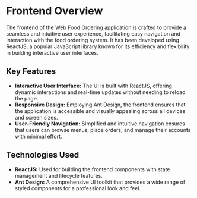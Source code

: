 # Frontend Overview

The frontend of the Web Food Ordering application is crafted to provide a seamless and intuitive user experience, facilitating easy navigation and interaction with the food ordering system. It has been developed using ReactJS, a popular JavaScript library known for its efficiency and flexibility in building interactive user interfaces. 

## Key Features
- **Interactive User Interface:** The UI is built with ReactJS, offering dynamic interactions and real-time updates without needing to reload the page.
- **Responsive Design:** Employing Ant Design, the frontend ensures that the application is accessible and visually appealing across all devices and screen sizes.
- **User-Friendly Navigation:** Simplified and intuitive navigation ensures that users can browse menus, place orders, and manage their accounts with minimal effort.

## Technologies Used
- **ReactJS:** Used for building the frontend components with state management and lifecycle features.
- **Ant Design:** A comprehensive UI toolkit that provides a wide range of styled components for a professional look and feel.
